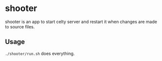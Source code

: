 # shooter

shooter is an app to start celty server and restart it when changes are made to source files.

## Usage

`./shooter/run.sh` does everything.
